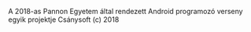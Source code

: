 A 2018-as Pannon Egyetem által rendezett Android programozó verseny egyik projektje
Csánysoft (c) 2018
